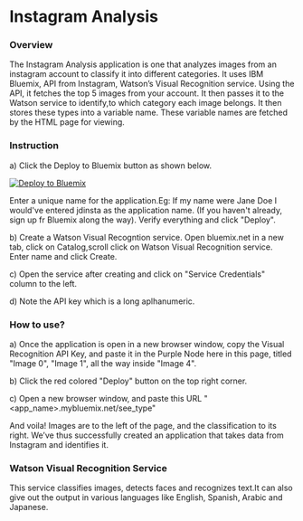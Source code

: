 Instagram Analysis
====================================

### Overview

The Instagram Analysis application is one that analyzes images from an instagram account to classify it into different categories. It uses IBM Bluemix, API from Instagram, Watson’s Visual Recognition service. Using the API, it fetches the top 5 images from your account. It then passes it to the Watson service to identify,to which category each image belongs. It then stores these types into a variable name. These variable names are fetched by the HTML page for viewing.

### Instruction

a) Click the Deploy to Bluemix button as shown below.

[![Deploy to Bluemix](https://bluemix.net/deploy/button.png)](https://bluemix.net/deploy?repository=https://github.com/nganesan9/instaninja)

Enter a unique name for the application.Eg: If my name were Jane Doe I would've entered jdinsta as the application name.
(If you haven't already, sign up fr Bluemix along the way). Verify everything and click "Deploy".

b) Create a Watson Visual Recogntion service. Open bluemix.net in a new tab, click on Catalog,scroll click on Watson Visual Recognition service. Enter name and click Create.

c) Open the service after creating and click on "Service Credentials" column to the left.

d) Note the API key which is a long aplhanumeric.

### How to use?

a) Once the application is open in a new browser window, copy the Visual Recognition API Key, and paste it in the Purple Node here in this page, titled "Image 0", "Image 1", all the way inside "Image 4".

b) Click the red colored "Deploy" button on the top right corner.

c) Open a new browser window, and paste this URL "<app_name>.mybluemix.net/see_type"

And voila! Images are to the left of the page, and the classification to its right. We’ve thus successfully created an application that takes data from Instagram and identifies it.


### Watson Visual Recognition Service

  This service classifies images, detects faces and recognizes text.It can also give out the output in various languages like English, Spanish, Arabic and Japanese.